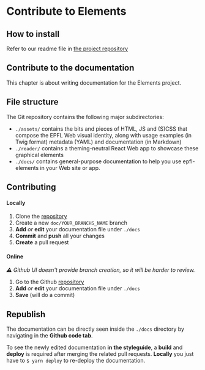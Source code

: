# Contribute to Elements

## How to install
Refer to our readme file in [the project repository](https://github.com/epfl-si/elements)

## Contribute to the documentation
This chapter is about writing documentation for the Elements project.

## File structure

The Git repository contains the following major subdirectories:
- `./assets/` contains the bits and pieces of HTML, JS and (S)CSS that compose the EPFL Web visual identity, along with usage examples (in Twig format) metadata (YAML) and documentation (in Markdown)
- `./reader/` contains a theming-neutral React Web app to showcase these graphical elements
- `./docs/` contains general-purpose documentation to help you use epfl-elements in your Web site or app.

## Contributing

#### Locally
1. Clone the [repository](https://github.com/epfl-si/elements)
2. Create a new `doc/YOUR_BRANCHS_NAME` branch
3. **Add** _or_ **edit** your documentation file under `./docs`
4. **Commit** and **push** all your changes
5. **Create** a pull request

#### Online
_⚠️ Github UI doesn't provide branch creation, so it will be harder to review._
1. Go to the Github [repository](https://github.com/epfl-si/elements)
2. **Add** _or_ **edit** your documentation file under `./docs`
3. **Save** (will do a commit)

## Republish

The documentation can be directly seen inside the `./docs` directory by navigating in the **Github code tab**.

To see the newly edited documentation **in the styleguide**, a **build** and **deploy** is required after merging the related pull requests. **Locally** you just have to `$ yarn deploy` to re-deploy the documentation.
